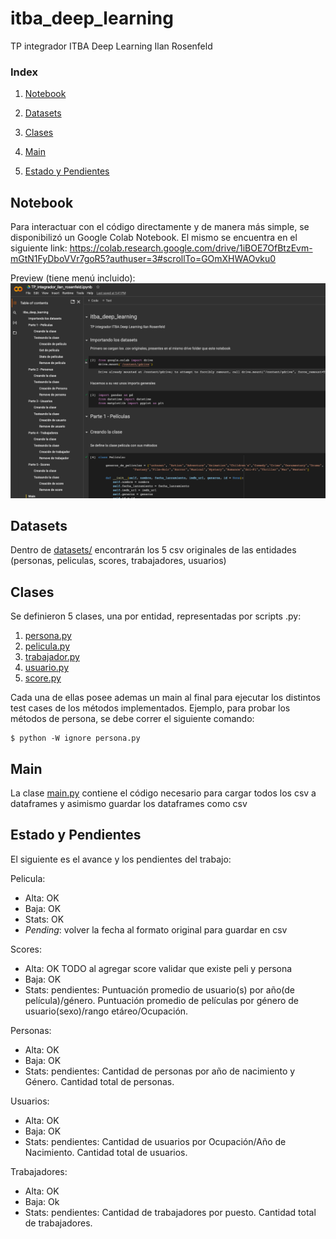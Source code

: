 # itba_deep_learning
TP integrador ITBA Deep Learning Ilan Rosenfeld

### Index

1. [Notebook](#notebook)

2. [Datasets](#datasets)

3. [Clases](#clases)

4. [Main](#main)

5. [Estado y Pendientes](#estado-y-pendientes)

## Notebook

Para interactuar con el código directamente y de manera más simple, se disponibilizó un Google Colab Notebook. El mismo se encuentra en el siguiente link: https://colab.research.google.com/drive/1iBOE7OfBtzEvm-mGtN1FyDboVVr7goR5?authuser=3#scrollTo=GOmXHWAOvku0

Preview (tiene menú incluido):
![Colab menu](assets/menu_notebook.png)

## Datasets

Dentro de [datasets/](datasets/) encontrarán los 5 csv originales de las entidades (personas, peliculas, scores, trabajadores, usuarios)

## Clases

Se definieron 5 clases, una por entidad, representadas por scripts .py:
1. [persona.py](persona.py)
2. [pelicula.py](pelicula.py)
3. [trabajador.py](trabajador.py)
4. [usuario.py](usuario.py)
5. [score.py](score.py)

Cada una de ellas posee ademas un main al final para ejecutar los distintos test cases de los métodos implementados. Ejemplo, para probar los métodos de persona, se debe correr el siguiente comando:

```
$ python -W ignore persona.py
```

## Main

La clase [main.py](main.py) contiene el código necesario para cargar todos los csv a dataframes y asimismo guardar los dataframes como csv

## Estado y Pendientes

El siguiente es el avance y los pendientes del trabajo:

Pelicula:
- Alta: OK
- Baja: OK
- Stats: OK
- *Pending*: volver la fecha al formato original para guardar en csv

Scores:
- Alta: OK TODO al agregar score validar que existe peli y persona
- Baja: OK
- Stats: pendientes: Puntuación promedio de usuario(s) por año(de película)/género. Puntuación promedio de películas por género de usuario(sexo)/rango etáreo/Ocupación.

Personas:
- Alta: OK
- Baja: OK
- Stats: pendientes: Cantidad de personas por año de nacimiento y Género. Cantidad total de personas.

Usuarios: 
- Alta: OK
- Baja: OK
- Stats: pendientes: Cantidad de usuarios por Ocupación/Año de Nacimiento. Cantidad total de usuarios.

Trabajadores:
- Alta: OK
- Baja: Ok
- Stats: pendientes: Cantidad de trabajadores por puesto. Cantidad total de trabajadores.

